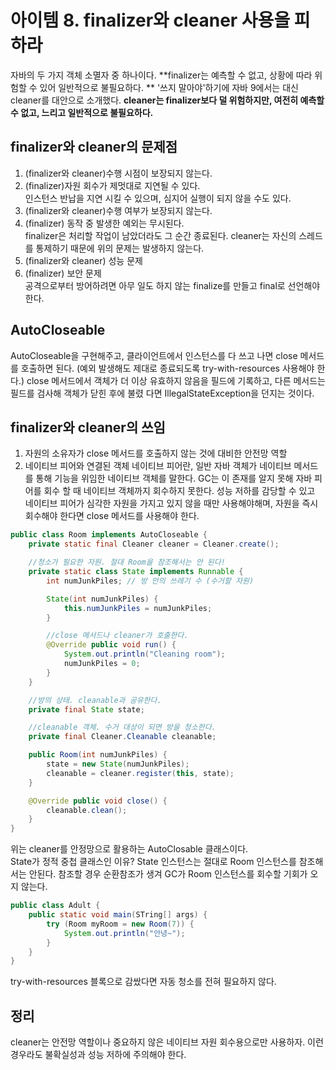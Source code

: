 # 아이템 8. finalizer와 cleaner 사용을 피하라

자바의 두 가지 객체 소멸자 중 하나이다. **finalizer는 예측할 수 없고, 상황에 따라 위험할 수 있어 일반적으로 불필요하다. **
'쓰지 말아야'하기에 자바 9에서는 대신 cleaner를 대안으로 소개했다.
**cleaner는 finalizer보다 덜 위험하지만, 여전히 예측할 수 없고, 느리고 일반적으로 불필요하다.**

## finalizer와 cleaner의 문제점
1. (finalizer와 cleaner)수행 시점이 보장되지 않는다.
2. (finalizer)자원 회수가 제멋대로 지연될 수 있다. <br>인스턴스 반납을 지연 시킬 수 있으며, 심지어 실행이 되지 않을 수도 있다.
3. (finalizer와 cleaner)수행 여부가 보장되지 않는다.
4. (finalizer)  동작 중 발생한 예외는 무시된다. 
<br>finalizer은 처리할 작업이 남았더라도 그 순간 종료된다. cleaner는 자신의 스레드를 통제하기 때문에 위의 문제는 발생하지 않는다.
5. (finalizer와 cleaner) 성능 문제
6. (finalizer) 보안 문제 <br>공격으로부터 방어하려면 아무 일도 하지 않는 finalize를 만들고 final로 선언해야한다.

## AutoCloseable
AutoCloseable을 구현해주고, 클라이언트에서 인스턴스를 다 쓰고 나면 close 메서드를 호출하면 된다. (예외 발생해도 제대로 종료되도록 try-with-resources 사용해야 한다.)
close 메서드에서 객체가 더 이상 유효하지 않음을 필드에 기록하고, 다른 메서드는 필드를 검사해 객체가 닫힌 후에 불렸
다면 IllegalStateException을 던지는 것이다.

## finalizer와 cleaner의 쓰임
1. 자원의 소유자가 close 메서드를 호출하지 않는 것에 대비한 안전망 역할
2. 네이티브 피어와 연결된 객체
네이티브 피어란, 일반 자바 객체가 네이티브 메서드를 통해 기능을 위임한 네이티브 객체를 말한다.
GC는 이 존재를 알지 못해 자바 피어를 회수 할 때 네이티브 객체까지 회수하지 못한다.
성능 저하를 감당할 수 있고 네이티브 피어가 심각한 자원을 가지고 있지 않을 때만 사용해야해며, 자원을 즉시 회수해야 한다면  close 메서드를 사용해야 한다.
```java
public class Room implements AutoCloseable {
    private static final Cleaner cleaner = Cleaner.create();

    //청소가 필요한 자원. 절대 Room을 참조해서는 안 된다!
    private static class State implements Runnable {
        int numJunkPiles; // 방 안의 쓰레기 수 (수거할 자원)

        State(int numJunkPiles) {
            this.numJunkPiles = numJunkPiles;
        }

        //close 메서드나 cleaner가 호출한다.
        @Override public void run() {
            System.out.println("Cleaning room");
            numJunkPiles = 0;
        }
    }

    //방의 상태. cleanable과 공유한다.
    private final State state;

    //cleanable 객체. 수거 대상이 되면 방을 청소한다.
    private final Cleaner.Cleanable cleanable;

    public Room(int numJunkPiles) {
        state = new State(numJunkPiles);
        cleanable = cleaner.register(this, state);
    }

    @Override public void close() {
        cleanable.clean();
    }
}
```
위는 cleaner를 안정망으로 활용하는 AutoClosable 클래스이다.<br>
State가 정적 중첩 클래스인 이유? State 인스턴스는 절대로 Room 인스턴스를 참조해서는 안된다. 참조할 경우 순환참조가 생겨 GC가 Room 인스턴스를 회수할 기회가 오지 않는다.

```java
public class Adult {
    public static void main(STring[] args) {
        try (Room myRoom = new Room(7)) {
            System.out.println("안녕~");
        }
    }
}
```
try-with-resources 블록으로 감쌌다면 자동 청소를 전혀 필요하지 않다.

## 정리
cleaner는 안전망 역할이나 중요하지 않은 네이티브 자원 회수용으로만 사용하자. 이런 경우라도 불확실성과 성능 저하에 주의해야 한다.


